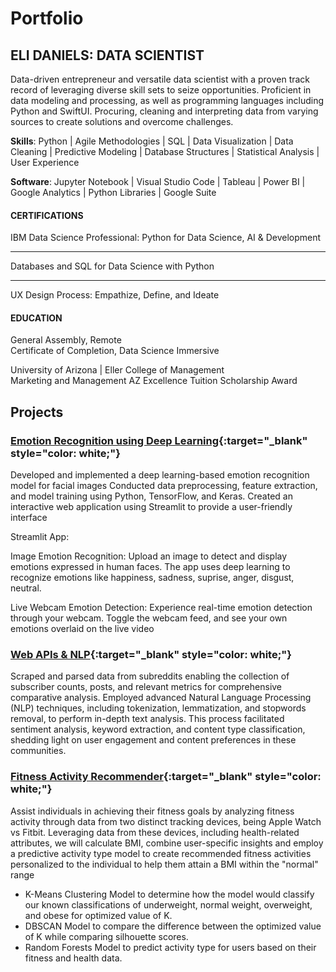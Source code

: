# Portfolio

## ELI DANIELS: DATA SCIENTIST 
Data-driven entrepreneur and versatile data scientist with a proven track record of leveraging diverse skill sets to seize opportunities. Proficient in data modeling and processing, as well as programming languages including Python and SwiftUI. Procuring, cleaning and interpreting data from varying sources to create solutions and overcome challenges.

**Skills**: Python | Agile Methodologies | SQL | Data Visualization | Data Cleaning | Predictive Modeling | Database Structures | Statistical Analysis | User Experience 

**Software**: Jupyter Notebook | Visual Studio Code | Tableau | Power BI | Google Analytics | Python Libraries | Google Suite 

#### CERTIFICATIONS 
IBM Data Science Professional: Python for Data Science, AI & Development
- - - - - - - - -
Databases and SQL for Data Science with Python 
- - - - - - - - -
UX Design Process: Empathize, Define, and Ideate 

#### EDUCATION   
General Assembly, Remote						        
Certificate of Completion, Data Science Immersive

University of Arizona | Eller College of Management  				         
Marketing and Management
AZ Excellence Tuition Scholarship Award

## Projects 
### [Emotion Recognition using Deep Learning](https://github.com/elidaniels99/Emotion_Recognition){:target="_blank" style="color: white;"} 
Developed and implemented a deep learning-based emotion recognition model for facial images
Conducted data preprocessing, feature extraction, and model training using Python, TensorFlow, and Keras.
Created an interactive web application using Streamlit to provide a user-friendly interface

Streamlit App:

Image Emotion Recognition:
Upload an image to detect and display emotions expressed in human faces. The app uses deep learning to recognize emotions like happiness, sadness, suprise, anger, disgust, neutral.

Live Webcam Emotion Detection:
Experience real-time emotion detection through your webcam. Toggle the webcam feed, and see your own emotions overlaid on the live video

### [Web APIs & NLP](https://github.com/elidaniels99/Web-APIs-NLP){:target="_blank" style="color: white;"}
Scraped and parsed data from subreddits enabling the collection of subscriber counts, posts, and relevant metrics for comprehensive comparative analysis.
Employed advanced Natural Language Processing (NLP) techniques, including tokenization, lemmatization, and stopwords removal, to perform in-depth text analysis. This process facilitated sentiment analysis, keyword extraction, and content type classification, shedding light on user engagement and content preferences in these communities.

### [Fitness Activity Recommender](https://github.com/elidaniels99/FitnessActivityRecommender){:target="_blank" style="color: white;"}
Assist individuals in achieving their fitness goals by analyzing fitness activity through data from two distinct tracking devices, being Apple Watch vs Fitbit. Leveraging data from these devices, including health-related attributes, we will calculate BMI, combine user-specific insights and employ a predictive activity type model to create recommended fitness activities personalized to the individual to help them attain a BMI within the "normal" range

- K-Means Clustering Model to determine how the model would classify our known classifications of underweight, normal weight, overweight, and obese for optimized value of K.
- DBSCAN Model to compare the difference between the optimized value of K while comparing silhouette scores.
- Random Forests Model to predict activity type for users based on their fitness and health data.


